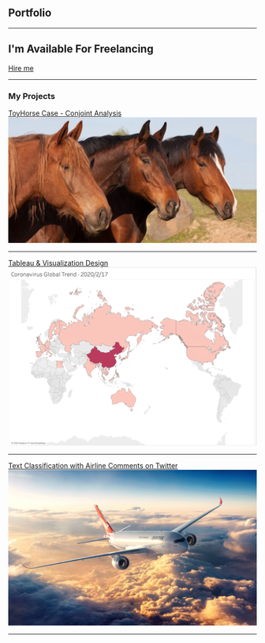 ## Portfolio

---
<section class="ftco-section ftco-hireme">
        <div class="container">
	<div class="row">
	<div class="col-md-8 col-lg-9 d-flex align-items-center ftco-animate">
	<h2>I'm <span>Available</span> For Freelancing</h2>
	</div>
	<div class="col-md-4 col-lg-3 d-flex align-items-center ftco-animate">
	<p class="mb-0"><a href="mailto:xinran.xu@simon.rochester.edu? subject=subject text" class="btn btn-white py-4 px-5">Hire me</a></p>
	</div>
	</div>
	</div>
</section>

---
### My Projects 

[ToyHorse Case - Conjoint Analysis](/pdf/ToyHorseConjointAnalysis.pdf)
<img src="images/horse.jpg?raw=true"/>

---
[Tableau & Visualization Design](https://public.tableau.com/profile/xinran.xu1488#!/)
<img src="images/Coronavirus.png?raw=true"/>

---
[Text Classification with Airline Comments on Twitter](/pdf/AirlineComments.pdf)
<img src="images/airline.jpg?raw=true"/>






---
